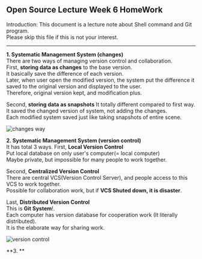 ## Open Source Lecture Week 6 HomeWork

Introduction: This document is a lecture note about Shell command and Git program.  
Please skip this file if this is not your interest.  

---
**1. Systematic Management System (changes)**  
There are two ways of managing version control and collaboration.  
First, **storing data as changes** to the base version.  
It basically save the difference of each version.  
Later, when user open the modified version, the system put the difference it saved to the original version and displayed to the user.  
Therefore, original version kept, and modification plus.  

Second, **storing data as snapshots**
It totally different compared to first way.  
It saved the changed version of system, not adding the changes.  
Each modified system saved just like taking snapshots of entire scene.  

![changes way](https://github.com/kda5337/lecture_note_5-2/assets/144139251/62b402fd-4ff3-4b7a-8a89-aba036931ffc)
  
**2. Systematic Management System (version control)**  
It has total 3 ways. 
First, **Local Version Control**  
Put local database on only user's computer(= local computer)  
Maybe private, but impossible for many people to work together.  

Second, **Centralized Version Control**  
There are central VCS(Version Control Server), and people access to this VCS to work together.  
Possible for collaboration work, but if **VCS Shuted down, it is disaster**.  

Last, **Distributed Version Control**  
This is **Git System**!.  
Each computer has version database for cooperation work (It literally distributed).  
It is the elaborate way for sharing work.  

![version control](https://github.com/kda5337/lecture_note_5-2/assets/144139251/2dc1bd8a-4241-4fd5-a144-543e8fa13e37)  

**3. **  
